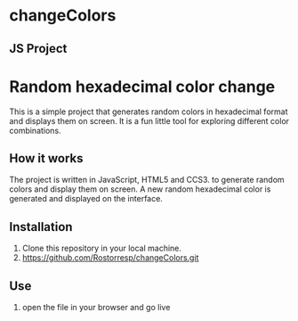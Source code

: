# changeColors
## JS Project

# Random hexadecimal color change

This is a simple project that generates random colors in hexadecimal format and displays them on screen. It is a fun little tool for exploring different color combinations.

## How it works

The project is written in JavaScript, HTML5 and CCS3. to generate random colors and display them on screen. A new random hexadecimal color is generated and displayed on the interface.

## Installation

1. Clone this repository in your local machine.
2. https://github.com/Rostorresp/changeColors.git

## Use

1. open the file  in your browser and go live


